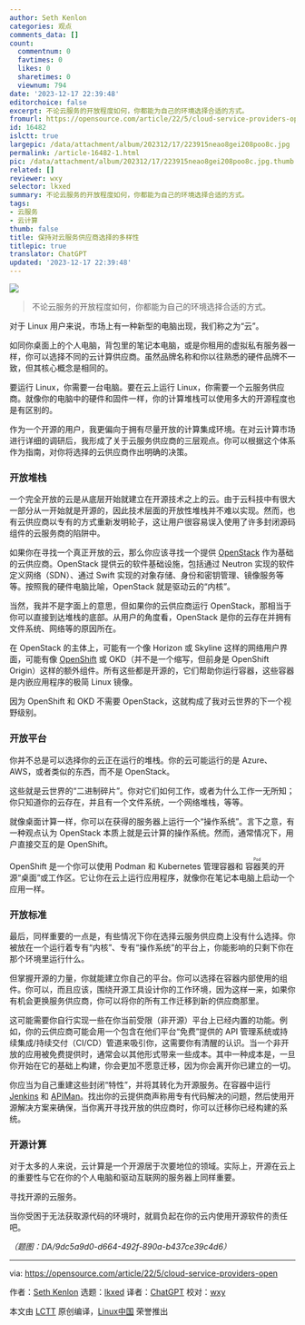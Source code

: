 ```yaml
---
author: Seth Kenlon
categories: 观点
comments_data: []
count:
  commentnum: 0
  favtimes: 0
  likes: 0
  sharetimes: 0
  viewnum: 794
date: '2023-12-17 22:39:48'
editorchoice: false
excerpt: 不论云服务的开放程度如何，你都能为自己的环境选择合适的方式。
fromurl: https://opensource.com/article/22/5/cloud-service-providers-open
id: 16482
islctt: true
largepic: /data/attachment/album/202312/17/223915neao8gei208poo8c.jpg
permalink: /article-16482-1.html
pic: /data/attachment/album/202312/17/223915neao8gei208poo8c.jpg.thumb.jpg
related: []
reviewer: wxy
selector: lkxed
summary: 不论云服务的开放程度如何，你都能为自己的环境选择合适的方式。
tags:
- 云服务
- 云计算
thumb: false
title: 保持对云服务供应商选择的多样性
titlepic: true
translator: ChatGPT
updated: '2023-12-17 22:39:48'
---
```


![](/data/attachment/album/202312/17/223915neao8gei208poo8c.jpg)



> 
> 不论云服务的开放程度如何，你都能为自己的环境选择合适的方式。
> 
> 
> 


对于 Linux 用户来说，市场上有一种新型的电脑出现，我们称之为“云”。


如同你桌面上的个人电脑，背包里的笔记本电脑，或是你租用的虚拟私有服务器一样，你可以选择不同的云计算供应商。虽然品牌名称和你以往熟悉的硬件品牌不一致，但其核心概念是相同的。


要运行 Linux，你需要一台电脑。要在云上运行 Linux，你需要一个云服务供应商。就像你的电脑中的硬件和固件一样，你的计算堆栈可以使用多大的开源程度也是有区别的。


作为一个开源的用户，我更偏向于拥有尽量开放的计算集成环境。在对云计算市场进行详细的调研后，我形成了关于云服务供应商的三层观点。你可以根据这个体系作为指南，对你将选择的云供应商作出明确的决策。


### 开放堆栈


一个完全开放的云是从底层开始就建立在开源技术之上的云。由于云科技中有很大一部分从一开始就是开源的，因此技术层面的开放性堆栈并不难以实现。然而，也有云供应商以专有的方式重新发明轮子，这让用户很容易误入使用了许多封闭源码组件的云服务商的陷阱中。


如果你在寻找一个真正开放的云，那么你应该寻找一个提供 [OpenStack](https://opensource.com/resources/what-is-openstack) 作为基础的云供应商。OpenStack 提供云的软件基础设施，包括通过 Neutron 实现的软件定义网络（SDN）、通过 Swift 实现的对象存储、身份和密钥管理、镜像服务等等。按照我的硬件电脑比喻，OpenStack 就是驱动云的“内核”。


当然，我并不是字面上的意思，但如果你的云供应商运行 OpenStack，那相当于你可以直接到达堆栈的底部。从用户的角度看，OpenStack 是你的云存在并拥有文件系统、网络等的原因所在。


在 OpenStack 的主体上，可能有一个像 Horizon 或 Skyline 这样的网络用户界面，可能有像 [OpenShift](https://cloud.redhat.com/?intcmp=7013a000002qLH8AAM) 或 OKD（并不是一个缩写，但前身是 OpenShift Origin）这样的额外组件。所有这些都是开源的，它们帮助你运行容器，这些容器是内嵌应用程序的极简 Linux 镜像。


因为 OpenShift 和 OKD 不需要 OpenStack，这就构成了我对云世界的下一个视野级别。


### 开放平台


你并不总是可以选择你的云正在运行的堆栈。你的云可能运行的是 Azure、AWS，或者类似的东西，而不是 OpenStack。


这些就是云世界的“二进制碎片”。你对它们如何工作，或者为什么工作一无所知；你只知道你的云存在，并且有一个文件系统，一个网络堆栈，等等。


就像桌面计算一样，你可以在获得的服务器上运行一个“操作系统”。言下之意，有一种观点认为 OpenStack 本质上就是云计算的操作系统。然而，通常情况下，用户直接交互的是 OpenShift。


OpenShift 是一个你可以使用 Podman 和 Kubernetes 管理容器和 <ruby> 容器荚 <rt>  Pod </rt></ruby> 的开源“桌面”或工作区。它让你在云上运行应用程序，就像你在笔记本电脑上启动一个应用一样。


### 开放标准


最后，同样重要的一点是，有些情况下你在选择云服务供应商上没有什么选择。你被放在一个运行着专有“内核”、专有“操作系统”的平台上，你能影响的只剩下你在那个环境里运行什么。


但掌握开源的力量，你就能建立你自己的平台。你可以选择在容器内部使用的组件。你可以，而且应该，围绕开源工具设计你的工作环境，因为这样一来，如果你有机会更换服务供应商，你可以将你的所有工作迁移到新的供应商那里。


这可能需要你自行实现一些在你当前受限（非开源）平台上已经内置的功能。例如，你的云供应商可能会用一个包含在他们平台“免费”提供的 API 管理系统或持续集成/持续交付（CI/CD）管道来吸引你，这需要你有清醒的认识。当一个非开放的应用被免费提供时，通常会以其他形式带来一些成本。其中一种成本是，一旦你开始在它的基础上构建，你会更加不愿意迁移，因为你会离开你已建立的一切。


你应当为自己重建这些封闭“特性”，并将其转化为开源服务。在容器中运行 [Jenkins](https://opensource.com/article/19/9/intro-building-cicd-pipelines-jenkins) 和 [APIMan](https://www.apiman.io/latest/)。找出你的云提供商声称用专有代码解决的问题，然后使用开源解决方案来确保，当你离开寻找开放的供应商时，你可以迁移你已经构建的系统。


### 开源计算


对于太多的人来说，云计算是一个开源居于次要地位的领域。实际上，开源在云上的重要性与它在你的个人电脑和驱动互联网的服务器上同样重要。


寻找开源的云服务。


当你受困于无法获取源代码的环境时，就肩负起在你的云内使用开源软件的责任吧。


*（题图：DA/9dc5a9d0-d664-492f-890a-b437ce39c4d6）*




---


via: <https://opensource.com/article/22/5/cloud-service-providers-open>


作者：[Seth Kenlon](https://opensource.com/users/seth) 选题：[lkxed](https://github.com/lkxed) 译者：[ChatGPT](https://linux.cn/lctt/ChatGPT) 校对：[wxy](https://github.com/wxy)


本文由 [LCTT](https://github.com/LCTT/TranslateProject) 原创编译，[Linux中国](https://linux.cn/) 荣誉推出